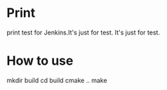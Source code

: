 # Print
print test for Jenkins.It's just for test. It's just for test.

# How to use
mkdir build
cd build
cmake ..
make
